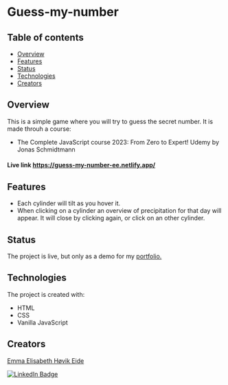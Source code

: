 # Guess-my-number

## Table of contents
* [Overview](#overview)
* [Features](#features)
* [Status](#status)
* [Technologies](#technologies)
* [Creators](#creators)

## Overview
This is a simple game where you will try to guess the secret number.
It is made throuh a course: 
- The Complete JavaScript course 2023: From Zero to Expert! Udemy by Jonas Schmidtmann

#### Live link https://guess-my-number-ee.netlify.app/

## Features
- Each cylinder will tilt as you hover it.
- When clicking on a cylinder an overview of precipitation for that day will appear. It will close by clicking again, or click on an other cylinder.

## Status
The project is live, but only as a demo for my [portfolio.](https://eeheide-portfolio.netlify.app/)

## Technologies
The project is created with:
- HTML
- CSS
- Vanilla JavaScript

## Creators
[Emma Elisabeth Høvik Eide](https://github.com/emmaelisabetheide)


[![LinkedIn Badge](https://img.shields.io/badge/LinkedIn-Profile-informational?style=flat&logo=linkedin&logoColor=white&color=0D76A8)](https://www.linkedin.com/in/emmaeheide/)


